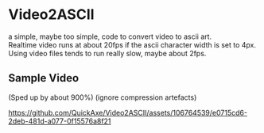 # Video2ASCII
a simple, maybe too simple, code to convert video to ascii art. <br />
Realtime video runs at about 20fps if the ascii character width is set to 4px. <br />
Using video files tends to run really slow, maybe about 2fps.

## Sample Video
(Sped up by about 900%)
(ignore compression artefacts)



https://github.com/QuickAxe/Video2ASCII/assets/106764539/e0715cd6-2deb-481d-a077-0f15576a8f21

